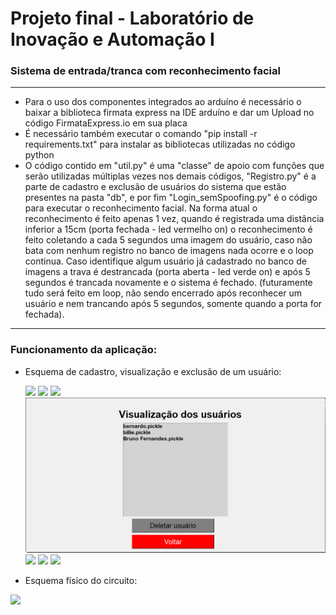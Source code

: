 # Projeto final - Laboratório de Inovação e Automação I
### Sistema de entrada/tranca com reconhecimento facial
---
* Para o uso dos componentes integrados ao arduíno é necessário o baixar a biblioteca firmata express na IDE arduíno e dar um Upload no código FirmataExpress.io em sua placa
* É necessário também executar o comando "pip install -r requirements.txt" para instalar as bibliotecas utilizadas no código python
* O código contido em "util.py" é uma "classe" de apoio com funções que serão utilizadas múltiplas vezes nos demais códigos, "Registro.py" é a parte de cadastro e exclusão de usuários do sistema que estão presentes na pasta "db", e por fim "Login_semSpoofing.py" é o código para executar o reconhecimento facial. Na forma atual o reconhecimento é feito apenas 1 vez, quando é registrada uma distância inferior a 15cm (porta fechada - led vermelho on) o reconhecimento é feito coletando a cada 5 segundos uma imagem do usuário, caso não bata com nenhum registro no banco de imagens nada ocorre e o loop continua. Caso identifique algum usuário já cadastrado no banco de imagens a trava é destrancada (porta aberta - led verde on) e após 5 segundos é trancada novamente e o sistema é fechado. (futuramente tudo será feito em loop, não sendo encerrado após reconhecer um usuário e nem trancando após 5 segundos, somente quando a porta for fechada).
---
### Funcionamento da aplicação:
* Esquema de cadastro, visualização e exclusão de um usuário:

  ![](ImagensProjeto/TelaInicialRegistro.PNG)
  ![](ImagensProjeto/RegistroUsuario.PNG)
  ![](ImagensProjeto/DatabaseUsuarios.PNG)
  ![](ImagensProjeto/VisualizaçaoUsuarios.PNG)
  ![](ImagensProjeto/ExclusaoUsuario.PNG)
  ![](ImagensProjeto/PosExclusaoUsuario1.PNG)
  ![](ImagensProjeto/PosExclusaoUsuario2.PNG)
* Esquema físico do circuito:
  
![](ImagensProjeto/EsquemaFisico.jpeg)
